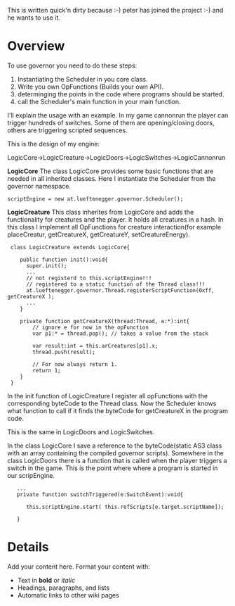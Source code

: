 This is written quick'n dirty because :-) peter has joined the project :-) and he wants to use it.

# Overview #

To use governor you need to do these steps:
  1. Instantiating the Scheduler in you core class.
  1. Write you own OpFunctions (Builds your own API).
  1. determinging the points in the code where programs should be started.
  1. call the Scheduler's main function in your main function.

I'll explain the usage with an example. In my game cannonrun the player can trigger hundreds of switches. Some of them are opening/closing doors, others are triggering scripted sequences.

This is the design of my engine:

LogicCore->LogicCreature->LogicDoors->LogicSwitches->LogicCannonrun

**LogicCore**
The class LogicCore provides some basic functions that are needed in all inherited classes. Here I instantiate the Scheduler from the governor namespace.

```
scriptEngine = new at.lueftenegger.governor.Scheduler();
```

**LogicCreature**
This class inherites from LogicCore and adds the functionality for creatures and the player. It holds all creatures in a hash. In this class I implement all OpFunctions for creature interaction(for example placeCreatur, getCreatureX, getCreatureY, setCreatureEnergy).

```
 class LogicCreature extends LogicCore{
    
    public function init():void{
      super.init();
      ...
      // not registerd to this.scriptEngine!!!
      // registered to a static function of the Thread class!!!
      at.lueftenegger.governor.Thread.registerScriptFunction(0xff, getCreatureX );
      ...
    }

    private function getCreatureX(thread:Thread, e:*):int{
        // ignore e for now in the opFunction
        var p1:* = thread.pop(); // takes a value from the stack
        
        var result:int = this.arCreatures[p1].x;
        thread.push(result);
        
        // For now always return 1.
        return 1;
    }
 }
```

In the init function of LogicCreature I register all opFunctions with the corresponding byteCode to the Thread class. Now the Scheduler knows what function to call if it finds the byteCode for getCreatureX in the program code.

This is the same in LogicDoors and LogicSwitches.

In the class LogicCore I save a reference to the byteCode(static AS3 class with an array containing the compiled governor scripts). Somewhere in the class LogicDoors there is a function that is called when the player triggers a switch in the game. This is the point where where a program is started in our scripEngine.

```
   ...
   private function switchTriggered(e:SwitchEvent):void{

      this.scriptEngine.start( this.refScripts[e.target.scriptName]);

   }
```




# Details #

Add your content here.  Format your content with:
  * Text in **bold** or _italic_
  * Headings, paragraphs, and lists
  * Automatic links to other wiki pages
